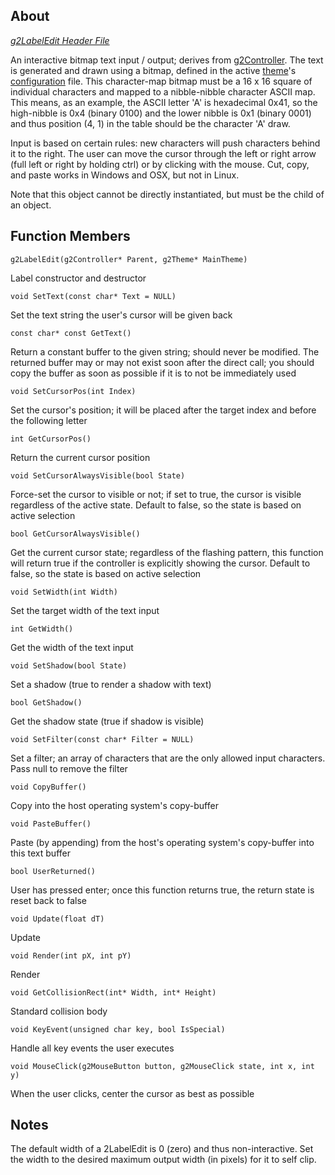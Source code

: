 ## About ##

_[g2LabelEdit Header File](http://code.google.com/p/glui2/source/browse/trunk/Glui2/g2LabelEdit.h)_

An interactive bitmap text input / output; derives from [g2Controller](g2Controller.md). The text is generated and drawn using a bitmap, defined in the active [theme](theme.md)'s [configuration](configuration.md) file. This character-map bitmap must be a 16 x 16 square of individual characters and mapped to a nibble-nibble character ASCII map. This means, as an example, the ASCII letter 'A' is hexadecimal 0x41, so the high-nibble is 0x4 (binary 0100) and the lower nibble is 0x1 (binary 0001) and thus position (4, 1) in the table should be the character 'A' draw.

Input is based on certain rules: new characters will push characters behind it to the right. The user can move the cursor through the left or right arrow (full left or right by holding ctrl) or by clicking with the mouse. Cut, copy, and paste works in Windows and OSX, but not in Linux.

Note that this object cannot be directly instantiated, but must be the child of an object.

## Function Members ##

```
g2LabelEdit(g2Controller* Parent, g2Theme* MainTheme)
```
Label constructor and destructor

```
void SetText(const char* Text = NULL)
```
Set the text string the user's cursor will be given back

```
const char* const GetText()
```
Return a constant buffer to the given string; should never be modified. The returned buffer may or may not exist soon after the direct call; you should copy the buffer as soon as possible if it is to not be immediately used

```
void SetCursorPos(int Index)
```
Set the cursor's position; it will be placed after the target index and before the following letter

```
int GetCursorPos()
```
Return the current cursor position

```
void SetCursorAlwaysVisible(bool State)
```
Force-set the cursor to visible or not; if set to true, the cursor is visible regardless of the active state. Default to false, so the state is based on active selection

```
bool GetCursorAlwaysVisible()
```
Get the current cursor state; regardless of the flashing pattern, this function will return true if the controller is explicitly showing the cursor. Default to false, so the state is based on active selection

```
void SetWidth(int Width)
```
Set the target width of the text input

```
int GetWidth()
```
Get the width of the text input

```
void SetShadow(bool State)
```
Set a shadow (true to render a shadow with text)

```
bool GetShadow()
```
Get the shadow state (true if shadow is visible)

```
void SetFilter(const char* Filter = NULL)
```
Set a filter; an array of characters that are the only allowed input characters. Pass null to remove the filter

```
void CopyBuffer()
```
Copy into the host operating system's copy-buffer

```
void PasteBuffer()
```
Paste (by appending) from the host's operating system's copy-buffer into this text buffer

```
bool UserReturned()
```
User has pressed enter; once this function returns true, the return state is reset back to false

```
void Update(float dT)
```
Update

```
void Render(int pX, int pY)
```
Render

```
void GetCollisionRect(int* Width, int* Height)
```
Standard collision body

```
void KeyEvent(unsigned char key, bool IsSpecial)
```
Handle all key events the user executes

```
void MouseClick(g2MouseButton button, g2MouseClick state, int x, int y)
```
When the user clicks, center the cursor as best as possible

## Notes ##

The default width of a 2LabelEdit is 0 (zero) and thus non-interactive. Set the width to the desired maximum output width (in pixels) for it to self clip.